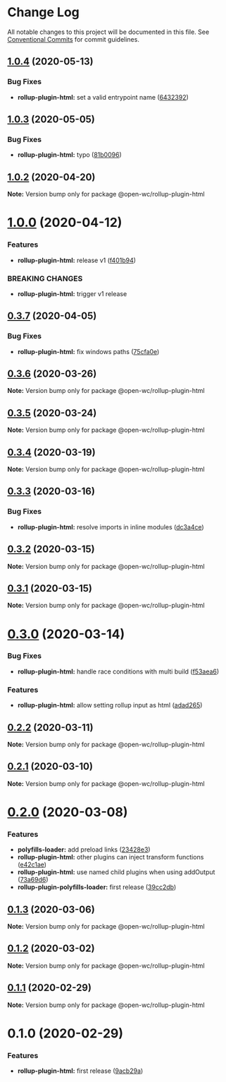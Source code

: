 # Change Log

All notable changes to this project will be documented in this file.
See [Conventional Commits](https://conventionalcommits.org) for commit guidelines.

## [1.0.4](https://github.com/open-wc/open-wc/compare/@open-wc/rollup-plugin-html@1.0.3...@open-wc/rollup-plugin-html@1.0.4) (2020-05-13)


### Bug Fixes

* **rollup-plugin-html:** set a valid entrypoint name ([6432392](https://github.com/open-wc/open-wc/commit/64323923e9dd99fb14328108bcdf2cfa210a6678))





## [1.0.3](https://github.com/open-wc/open-wc/compare/@open-wc/rollup-plugin-html@1.0.2...@open-wc/rollup-plugin-html@1.0.3) (2020-05-05)


### Bug Fixes

* **rollup-plugin-html:** typo ([81b0096](https://github.com/open-wc/open-wc/commit/81b0096f9737f8dfea69688afd249ba5c968af84))





## [1.0.2](https://github.com/open-wc/open-wc/compare/@open-wc/rollup-plugin-html@1.0.0...@open-wc/rollup-plugin-html@1.0.2) (2020-04-20)

**Note:** Version bump only for package @open-wc/rollup-plugin-html





# [1.0.0](https://github.com/open-wc/open-wc/compare/@open-wc/rollup-plugin-html@0.3.7...@open-wc/rollup-plugin-html@1.0.0) (2020-04-12)


### Features

* **rollup-plugin-html:** release v1 ([f401b94](https://github.com/open-wc/open-wc/commit/f401b94e7e8dcb6aa9097e5c33d6f052b8f4dee1))


### BREAKING CHANGES

* **rollup-plugin-html:** trigger v1 release





## [0.3.7](https://github.com/open-wc/open-wc/compare/@open-wc/rollup-plugin-html@0.3.6...@open-wc/rollup-plugin-html@0.3.7) (2020-04-05)


### Bug Fixes

* **rollup-plugin-html:** fix windows paths ([75cfa0e](https://github.com/open-wc/open-wc/commit/75cfa0ecf40705b389719482a326485a5fe7f5be))





## [0.3.6](https://github.com/open-wc/open-wc/compare/@open-wc/rollup-plugin-html@0.3.5...@open-wc/rollup-plugin-html@0.3.6) (2020-03-26)

**Note:** Version bump only for package @open-wc/rollup-plugin-html





## [0.3.5](https://github.com/open-wc/open-wc/compare/@open-wc/rollup-plugin-html@0.3.4...@open-wc/rollup-plugin-html@0.3.5) (2020-03-24)

**Note:** Version bump only for package @open-wc/rollup-plugin-html





## [0.3.4](https://github.com/open-wc/open-wc/compare/@open-wc/rollup-plugin-html@0.3.3...@open-wc/rollup-plugin-html@0.3.4) (2020-03-19)

**Note:** Version bump only for package @open-wc/rollup-plugin-html





## [0.3.3](https://github.com/open-wc/open-wc/compare/@open-wc/rollup-plugin-html@0.3.2...@open-wc/rollup-plugin-html@0.3.3) (2020-03-16)


### Bug Fixes

* **rollup-plugin-html:** resolve imports in inline modules ([dc3a4ce](https://github.com/open-wc/open-wc/commit/dc3a4cef00c0bd457b56a4ba1f3178efee4461c7))





## [0.3.2](https://github.com/open-wc/open-wc/compare/@open-wc/rollup-plugin-html@0.3.1...@open-wc/rollup-plugin-html@0.3.2) (2020-03-15)

**Note:** Version bump only for package @open-wc/rollup-plugin-html





## [0.3.1](https://github.com/open-wc/open-wc/compare/@open-wc/rollup-plugin-html@0.3.0...@open-wc/rollup-plugin-html@0.3.1) (2020-03-15)

**Note:** Version bump only for package @open-wc/rollup-plugin-html





# [0.3.0](https://github.com/open-wc/open-wc/compare/@open-wc/rollup-plugin-html@0.2.2...@open-wc/rollup-plugin-html@0.3.0) (2020-03-14)


### Bug Fixes

* **rollup-plugin-html:** handle race conditions with multi build ([f53aea6](https://github.com/open-wc/open-wc/commit/f53aea6f8cedccddcd993bf082debdcf325470e4))


### Features

* **rollup-plugin-html:** allow setting rollup input as html ([adad265](https://github.com/open-wc/open-wc/commit/adad26542e9388df7dc1244e8def9af623349a11))





## [0.2.2](https://github.com/open-wc/open-wc/compare/@open-wc/rollup-plugin-html@0.2.1...@open-wc/rollup-plugin-html@0.2.2) (2020-03-11)

**Note:** Version bump only for package @open-wc/rollup-plugin-html





## [0.2.1](https://github.com/open-wc/open-wc/compare/@open-wc/rollup-plugin-html@0.2.0...@open-wc/rollup-plugin-html@0.2.1) (2020-03-10)

**Note:** Version bump only for package @open-wc/rollup-plugin-html





# [0.2.0](https://github.com/open-wc/open-wc/compare/@open-wc/rollup-plugin-html@0.1.3...@open-wc/rollup-plugin-html@0.2.0) (2020-03-08)


### Features

* **polyfills-loader:** add preload links ([23428e3](https://github.com/open-wc/open-wc/commit/23428e344154af6826e7db6a72f67533f3bd9511))
* **rollup-plugin-html:** other plugins can inject transform functions ([e42c1ae](https://github.com/open-wc/open-wc/commit/e42c1ae6a04ee5d4004ed23d03b09dc9b287cd83))
* **rollup-plugin-html:** use named child plugins when using addOutput ([73a69d6](https://github.com/open-wc/open-wc/commit/73a69d661ad4224938e02f8897956e79a92c7995))
* **rollup-plugin-polyfills-loader:** first release ([39cc2db](https://github.com/open-wc/open-wc/commit/39cc2db792f7f5914377f00037483d0147b7b61d))





## [0.1.3](https://github.com/open-wc/open-wc/compare/@open-wc/rollup-plugin-html@0.1.2...@open-wc/rollup-plugin-html@0.1.3) (2020-03-06)

**Note:** Version bump only for package @open-wc/rollup-plugin-html





## [0.1.2](https://github.com/open-wc/open-wc/compare/@open-wc/rollup-plugin-html@0.1.1...@open-wc/rollup-plugin-html@0.1.2) (2020-03-02)

**Note:** Version bump only for package @open-wc/rollup-plugin-html





## [0.1.1](https://github.com/open-wc/open-wc/compare/@open-wc/rollup-plugin-html@0.1.0...@open-wc/rollup-plugin-html@0.1.1) (2020-02-29)

**Note:** Version bump only for package @open-wc/rollup-plugin-html





# 0.1.0 (2020-02-29)


### Features

* **rollup-plugin-html:** first release ([9acb29a](https://github.com/open-wc/open-wc/commit/9acb29ac84b0ef7e2b06c57043c9d2c76d5a29c0))
